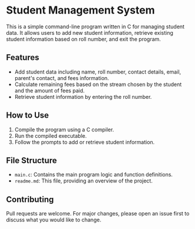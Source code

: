# Student Management System

This is a simple command-line program written in C for managing student data. It allows users to add new student information, retrieve existing student information based on roll number, and exit the program.

## Features
- Add student data including name, roll number, contact details, email, parent's contact, and fees information.
- Calculate remaining fees based on the stream chosen by the student and the amount of fees paid.
- Retrieve student information by entering the roll number.

## How to Use
1. Compile the program using a C compiler.
2. Run the compiled executable.
3. Follow the prompts to add or retrieve student information.

## File Structure
- `main.c`: Contains the main program logic and function definitions.
- `readme.md`: This file, providing an overview of the project.

## Contributing
Pull requests are welcome. For major changes, please open an issue first to discuss what you would like to change.

